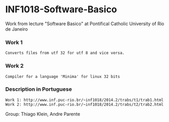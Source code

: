 # INF1018-Software-Basico
Work from lecture "Software Basico" at Pontifical Catholic University of Rio de Janeiro
### Work 1
    Converts files from utf 32 for utf 8 and vice versa.
### Work 2
    Compiler for a language 'Minima' for linux 32 bits
### Description in Portuguese
    Work 1: http://www.inf.puc-rio.br/~inf1018/2014.2/trabs/t1/trab1.html
    Work 2: http://www.inf.puc-rio.br/~inf1018/2014.2/trabs/t2/trab2.html
    
Group: Thiago Klein, Andre Parente
